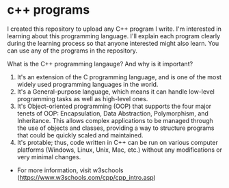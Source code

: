 # c++ programs
I created this repository to upload any C++ program I write. I'm interested in learning about this programming language. I'll explain each program clearly during the learning process so that anyone interested might also learn. You can use any of the programs in the repository.


What is the C++ programming langauge? And why is it important?
1. It's an extension of the C programming language, and is one of the most widely used programming languages in the world.
2. It's a General-purpose language, which means it can handle low-level programming tasks as well as high-level ones.
3. It's Object-oriented programming (OOP) that supports the four major tenets of OOP: Encapsulation, Data Abstraction, Polymorphism, and Inheritance. This allows complex applications to be managed through the use of objects and classes, providing a way to structure programs that could be quickly scaled and maintained.
4. It's protable; thus, code written in C++ can be run on various computer platforms (Windows, Linux, Unix, Mac, etc.) without any modifications or very minimal changes.
- For more information, visit w3schools (https://www.w3schools.com/cpp/cpp_intro.asp)
